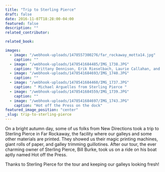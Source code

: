 ```yaml
---
title: "Trip to Sterling Pierce"
draft: false
date: 2016-11-07T18:28:00-04:00
featured: false
description: ""
related_contributor:

related_book:

images:
  - image: "/webhook-uploads/1478557300276/far_rockaway_motta14.jpg"
    caption: ""
  - image: "/webhook-uploads/1478541684485/IMG_1738.JPG"
    caption: "Brittany Dennison, Erik Rieselbach, Laurie Callahan, and Sterling Pierce owner Bill Burke"
  - image: "/webhook-uploads/1478541684693/IMG_1740.JPG"
    caption: ""
  - image: "/webhook-uploads/1478541684460/IMG_1737.JPG"
    caption: " Michael Arguelles from Sterling Pierce "
  - image: "/webhook-uploads/1478541684559/IMG_1739.JPG"
    caption: ""
  - image: "/webhook-uploads/1478541684697/IMG_1743.JPG"
    caption: "Hot off the Press on the dock"
featured_image_position: "center"
_slug: trip-to-sterling-pierce
---
```


On a bright autumn day, some of us folks from New Directions took a trip to Sterling Pierce in Far Rockaway, the facility where our galleys and some other materials are printed. They showed us their magic printing machines, giant rolls of paper, and galley trimming guillotines. After our tour, the ever charming owner of Sterling Pierce, Bill Burke, took us on a ride on his boat aptly named Hot off the Press.

Thanks to Sterling Pierce for the tour and keeping our galleys looking fresh!

